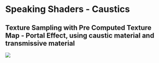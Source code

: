# Speaking Shaders - Caustics

## Texture Sampling with Pre Computed Texture Map - Portal Effect, using caustic material and transmissive material
![](/public/documentation/2023-12-16-2_compressed.gif)
